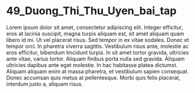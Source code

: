 # 49\_Duong\_Thi\_Thu\_Uyen\_bai\_tap

Lorem ipsum dolor sit amet, consectetur adipiscing elit. Integer efficitur, eros at  lacinia suscipit, magna turpis aliquam est, sit amet aliquam quam libero id mi. Ut vel  placerat risus. Sed tempor in ex vitae sodales. Donec et tempor orci. In pharetra viverra  sagittis. Vestibulum risus ante, molestie ac eros efficitur, bibendum tincidunt turpis. In sit  amet tortor gravida, ultricies ante vitae, varius tortor. Aliquam finibus porta nulla sed  gravida. Aliquam ultricies dapibus ante eget molestie. In hac habitasse platea dictumst.  Aliquam aliquam enim at massa pharetra, et vestibulum sapien consequat. Donec  accumsan quis metus at pellentesque. Morbi quis felis placerat, interdum justo a, aliquam  risus.




